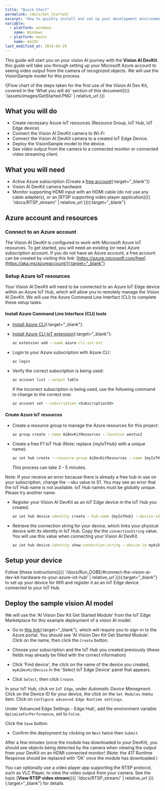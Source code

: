```yaml
---
title: "Quick Start"
permalink: /docs/Get_Started/
excerpt: "How to quickly install and set up your development environment to use the Vision AI DevKit."
variable:
  - platform: windows
    name: Windows
  - platform: macos
    name: macOS
last_modified_at: 2019-04-29
---
```

This guide will start you on your vision AI journey with the **Vision AI DevKit**. this guide will take you through setting up your Microsoft Azure account to seeing video output from the camera of recognized objects. We will use the VisionSample model for this process.

  ![Flow chart of the steps taken for the first use of the Vision AI Dev Kit, covered in the 'What you will do' section of this document]({{ '/assets/images/GetStarted.PNG' | relative_url }})

## What you will do

- Create necessary Azure IoT resources (Resource Group, IoT Hub, IoT Edge device).
- Connect the Vision AI DevKit camera to Wi-Fi
- Connect the Vision AI DevKit camera to a created IoT Edge Device.
- Deploy the VisionSample model to the device.
- See video output from the camera to a connected monitor or connected video streaming client.

## What you will need

- Active Azure subscription (Create a [free account](https://aka.ms/azureaccount/){:target="_blank"})
- Vision AI DevKit camera hardware
- Monitor supporting HDMI input with an HDMI cable (do not use any cable adapters), or an [RTSP supporting video player application]({{ '/docs/RTSP_stream/' | relative_url }}){:target="_blank"}

## Azure account and resources

### Connect to an Azure account

The Vision AI DevKit is configured to work with Microsoft Azure IoT resources. To get started, you will need an existing (or new) Azure subscription account. If you do not have an Azure account, a free account can be created by visiting this link: [https://azure.microsoft.com/free](https://aka.ms/azureaccount/){:target="_blank"}

### Setup Azure IoT resources

Your Vision AI DevKit will need to be connected to an Azure IoT Edge device within an Azure IoT Hub, which will allow you to remotely manage the Vision AI DevKit. We will use the Azure Command Line Interfact (CLI) to complete these setup tasks.

#### Install Azure Command Line Interface (CLI) tools

- [Install Azure CLI](https://docs.microsoft.com/en-us/cli/azure/install-azure-cli?view=azure-cli-latest){:target="_blank"}.

- [Install Azure CLI IoT extension](https://github.com/Azure/azure-iot-cli-extension){:target="_blank"}:

    ```cmd
    az extension add --name azure-cli-iot-ext
    ```

- Login to your Azure subscription with Azure CLI:

    ```cmd
    az login
    ```

- Verify the correct subscription is being used:

    ```cmd
    az account list --output table
    ```

    If the incorrect subscription is being used, use the following command to change to the correct one:

    ```cmd
    az account set --subscription <SubscriptionId>
    ```

#### Create Azure IoT resources

- Create a resource group to manage the Azure resources for this project:

    ```cmd
    az group create --name AiDevKitResources --location westus2
    ```

- Create a free F1 IoT Hub (Note: replace {myIoTHub} with a unique name):

    ```cmd
    az iot hub create --resource-group AiDevKitResources --name {myIoTHub} --sku F1
    ```

  This process can take 3 - 5 minutes.

Note: If your receive an error because there is already a free hub in use on your subscription, change the --sku value to S1. You may see an error that the IoT Hub name is not available. IoT Hub names must be globally unique. Please try another name.

- Register your Vision AI DevKit as an IoT Edge device in the IoT Hub you created.

    ```cmd
    az iot hub device-identity create --hub-name {myIoTHub} --device-id myAiDevKitDevice --edge-enabled
    ```

- Retrieve the connection string for your device, which links your physical device with its identity in IoT Hub. Copy the the `connectionString` value. You will use this value when connecting your Vision AI DevKit.

    ```cmd
    az iot hub device-identity show-connection-string --device-id myAiDevKitDevice --hub-name {myIoTHub}
    ```

## Setup your device

Follow [these instructions]({{ '/docs/Run_OOBE/#connect-the-vision-ai-dev-kit-hardware-to-your-azure-iot-hub' | relative_url }}){:target="_blank"} to set up your device for Wifi and register it as an IoT Edge device connected to your IoT Hub.

## Deploy the sample vision AI model

We will use the 'AI Vision Dev Kit Get Started Module' from the IoT Edge Marketplace for this example deployment of a vision AI model.

- Go to [this link](https://ms.portal.azure.com/?microsoft_azure_marketplace_ItemHideKey=AIDevKitPreview#blade/Microsoft_Azure_Marketplace/GalleryFeaturedMenuItemBlade/selectedMenuItemId/home/searchQuery/AI%20vision%20dev%20kit/resetMenuId/){:target="_blank"}, which will require you to sign-in to the Azure portal. You should see 'AI Vision Dev Kit Get Started Module'. Click on the name, then click the `Create` button.

- Choose your subscription and the IoT Hub you created previously (these fields may already be filled with the correct information)
- Click 'Find device', the click on the name of the device you created, `myAiDevKitDevice` in the 'Select IoT Edge Device' panel that appears.
- Click `Select`, then click `Create`.

In your IoT Hub, click on `IoT Edge`, under *Automatic Device Managment*. Click on the Device ID for your device, the click on the `Set Modules` menu item. Click on `Configure advanced Edge Runtime settings`.

Under 'Advanced Edge Settings - Edge Hub', add the environment variable `OptimizeForPerformance`, set to `False`.

Click the `Save` button.

- Confirm the deployment by clicking on `Next` twice then `Submit`.

After a few minutes (once the module has downloaded to your DevKit), you should see objects being detected by the camera when viewing the output from your DevKit on an HDMI connected monitor! (Note: the 417 Runtime Response should be replaced with 'OK' once the module has downloaded.)

You can optionally use a video player app supporting the RTSP protocol, such as VLC Player, to view the video output from your camera. See the topic [**View RTSP video stream**]({{ '/docs/RTSP_stream/' | relative_url }}){:target="_blank"} for details
